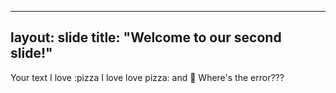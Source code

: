 ----
layout: slide
title: "Welcome to our second slide!"
----
Your text
I love :pizza
I love love pizza: and :dancers:
Where's the error???
